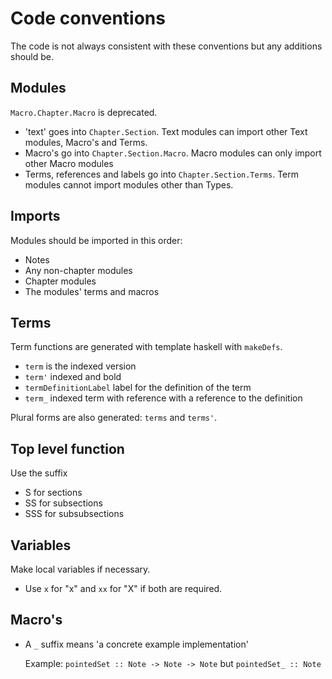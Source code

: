 # Code conventions

The code is not always consistent with these conventions but any additions should be.

## Modules

`Macro.Chapter.Macro` is deprecated.

- 'text' goes into `Chapter.Section`.
  Text modules can import other Text modules, Macro's and Terms.
- Macro's go into `Chapter.Section.Macro`.
  Macro modules can only import other Macro modules
- Terms, references and labels go into `Chapter.Section.Terms`.
  Term modules cannot import modules other than Types.

## Imports

Modules should be imported in this order:

- Notes
- Any non-chapter modules
- Chapter modules
- The modules' terms and macros

## Terms

Term functions are generated with template haskell with `makeDefs`.

- `term` is the indexed version
- `term'` indexed and bold
- `termDefinitionLabel` label for the definition of the term
- `term_` indexed term with reference with a reference to the definition

Plural forms are also generated: `terms` and `terms'`.

## Top level function

Use the suffix
- S for sections
- SS for subsections
- SSS for subsubsections

## Variables

Make local variables if necessary.

- Use `x` for "x" and `xx` for "X" if both are required.

## Macro's

- A `_` suffix means 'a concrete example implementation'

  Example:
  `pointedSet :: Note -> Note -> Note` but `pointedSet_ :: Note`
